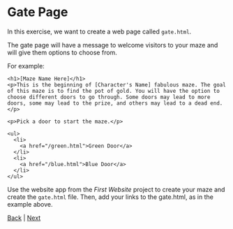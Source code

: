 # Gate Page

In this exercise, we want to create a web page called `gate.html`.

The gate page will have a message to welcome visitors to your maze and will give them options to choose from.

For example:

```
<h1>[Maze Name Here]</h1>
<p>This is the beginning of [Character's Name] fabulous maze. The goal of this maze is to find the pot of gold. You will have the option to choose different doors to go through. Some doors may lead to more doors, some may lead to the prize, and others may lead to a dead end.</p>

<p>Pick a door to start the maze.</p>

<ul>
  <li>
    <a href="/green.html">Green Door</a>
  </li>
  <li>
    <a href="/blue.html">Blue Door</a>
  </li>
</ul>
```

Use the website app from the *First Website* project to create your maze and create the `gate.html` file. Then, add your links to the gate.html, as in the example above.

[Back](.) | [Next](2)
